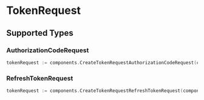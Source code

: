# TokenRequest


## Supported Types

### AuthorizationCodeRequest

```go
tokenRequest := components.CreateTokenRequestAuthorizationCodeRequest(components.AuthorizationCodeRequest{/* values here */})
```

### RefreshTokenRequest

```go
tokenRequest := components.CreateTokenRequestRefreshTokenRequest(components.RefreshTokenRequest{/* values here */})
```

